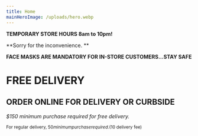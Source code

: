 ```yaml
---
title: Home
mainHeroImage: /uploads/hero.webp
---
```

**TEMPORARY STORE HOURS 8am to 10pm!** 

 **Sorry for the inconvenience. **

**FACE MASKS ARE MANDATORY FOR IN-STORE CUSTOMERS...STAY SAFE**



# FREE DELIVERY

## ORDER ONLINE FOR DELIVERY&nbsp;OR&nbsp;CURBSIDE

*$150 minimum purchase required for free delivery.*  

<small>For regular delivery, $50 minimum purchase required. ($10 delivery fee)<small>